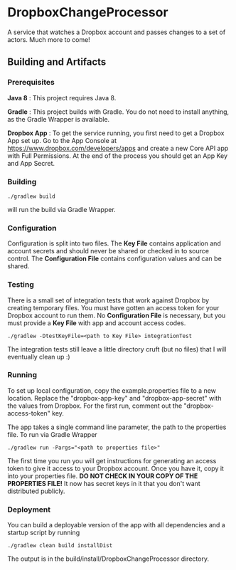 DropboxChangeProcessor
======================

A service that watches a Dropbox account and passes changes to a set of actors. Much more to come!

## Building and Artifacts ##

### Prerequisites ###

**Java 8**
:  This project requires Java 8.

**Gradle**
: This project builds with Gradle. You do not need to install anything, as the Gradle Wrapper is available.

**Dropbox App**
: To get the service running, you first need to get a Dropbox App set up. Go to the App Console at 
  https://www.dropbox.com/developers/apps and create a new Core API app with Full Permissions. At the end of the
  process you should get an App Key and App Secret.

### Building ###
    ./gradlew build
    
will run the build via Gradle Wrapper.

### Configuration ###
Configuration is split into two files. The **Key File** contains application and account secrets and should never be
shared or checked in to source control. The **Configuration File** contains configuration values and can be shared.

### Testing ###
There is a small set of integration tests that work against Dropbox by creating temporary files. You must
have gotten an access token for your Dropbox account to run them. No **Configuration File** is necessary, but you must provide
a **Key File** with app and account access codes.

    ./gradlew -DtestKeyFile=<path to Key File> integrationTest
    
The integration tests still leave a little directory cruft (but no files) that I will eventually clean up :)

### Running ###
To set up local configuration, copy the example.properties file to a new location. Replace the "dropbox-app-key" and 
"dropbox-app-secret" with the values from Dropbox. For the first run, comment out the "dropbox-access-token" key.

The app takes a single command line parameter, the path to the properties file. To run via Gradle Wrapper

    ./gradlew run -Pargs="<path to properties file>"

The first time you run you will get instructions for generating an access token to give it access to your Dropbox
account. Once you have it, copy it into your properties file. **DO NOT CHECK IN YOUR COPY OF THE PROPERTIES FILE!** 
It now has secret keys in it that you don't want distributed publicly.

### Deployment ###
You can build a deployable version of the app with all dependencies and a startup script by running

    ./gradlew clean build installDist
    
The output is in the build/install/DropboxChangeProcessor directory. 